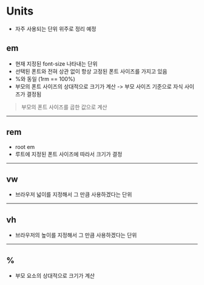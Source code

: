 # Units
- 자주 사용되는 단위 위주로 정리 예정

## em
- 현재 지정된 font-size 나타내는 단위
- 선택된 폰트와 전혀 상관 없이 항상 고정된 폰트 사이즈를 가지고 있음
- %와 동일 (1rm == 100%)
- 부모의 폰트 사이즈의 상대적으로 크기가 계산 -> 부모 사이즈 기준으로 자식 사이즈가 결정됨
> 부모의 폰트 사이즈를 곱한 값으로 계산

* * *
## rem
- root em
- 루트에 지정된 폰트 사이즈에 따라서 크기가 결정

* * *
## vw
- 브라우저 넓이를 지정해서 그 만큼 사용하겠다는 단위

* * *
## vh
- 브라우저의 높이를 지정해서 그 만큼 사용하겠다는 단위

* * *
## %
- 부모 요소의 상대적으로 크기가 계산